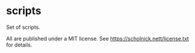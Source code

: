 scripts
=======

Set of scripts.

All are published under a MIT license. See https://scholnick.nett/license.txt for details.
